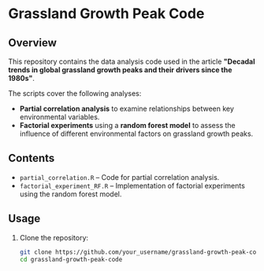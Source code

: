 # Grassland Growth Peak Code

## Overview
This repository contains the data analysis code used in the article **"Decadal trends in global grassland growth peaks and their drivers since the 1980s"**.  

The scripts cover the following analyses:  
- **Partial correlation analysis** to examine relationships between key environmental variables.  
- **Factorial experiments** using a **random forest model** to assess the influence of different environmental factors on grassland growth peaks.  

## Contents
- `partial_correlation.R` – Code for partial correlation analysis.  
- `factorial_experiment_RF.R` – Implementation of factorial experiments using the random forest model.  

## Usage
1. Clone the repository:  
   ```bash
   git clone https://github.com/your_username/grassland-growth-peak-code.git
   cd grassland-growth-peak-code
